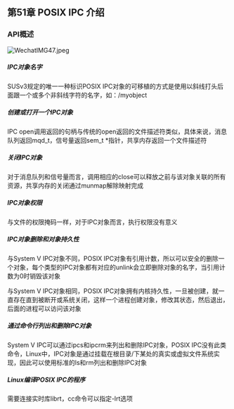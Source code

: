 ## 第51章 POSIX IPC 介绍

### API概述

![WechatIMG47.jpeg](https://i.loli.net/2020/02/06/lB79mQDe5EgTJHo.jpg)

##### IPC对象名字

SUSv3规定的唯一一种标识POSIX IPC对象的可移植的方式是使用以斜线打头后面跟一个或多个非斜线字符的名字，如：/myobject

##### 创建或打开一个IPC对象

IPC open调用返回的句柄与传统的open返回的文件描述符类似，具体来说，消息队列返回mqd_t，信号量返回sem_t *指针，共享内存返回一个文件描述符

##### 关闭IPC对象

对于消息队列和信号量而言，调用相应的close可以释放之前与该对象关联的所有资源，共享内存的关闭通过munmap解除映射完成

##### IPC对象权限

与文件的权限掩码一样，对于IPC对象而言，执行权限没有意义

##### IPC对象删除和对象持久性

与System V IPC对象不同，POSIX IPC对象有引用计数，所以可以安全的删除一个对象，每个类型的IPC对象都有对应的unlink会立即删除对象的名字，当引用计数为0时销毁该对象

与System V IPC对象相同，POSIX IPC对象拥有内核持久性，一旦被创建，就一直存在直到被断开或系统关闭，这样一个进程创建对象，修改其状态，然后退出，后面的进程可以访问该对象

##### 通过命令行列出和删除IPC对象

System V IPC可以通过ipcs和ipcrm来列出和删除IPC对象，POSIX IPC没有此类命令，Linux中，IPC对象是通过挂载在根目录/下某处的真实或虚拟文件系统实现，因此可以使用标准的ls和rm列出和删除IPC对象

##### Linux编译POSIX IPC的程序

需要连接实时库librt，cc命令可以指定-lrt选项

